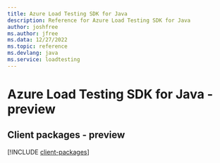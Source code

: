 ```yaml
---
title: Azure Load Testing SDK for Java
description: Reference for Azure Load Testing SDK for Java
author: joshfree
ms.author: jfree
ms.data: 12/27/2022
ms.topic: reference
ms.devlang: java
ms.service: loadtesting
---
```

# Azure Load Testing SDK for Java - preview

## Client packages - preview
[!INCLUDE [client-packages](load-testing-client-index.md)]